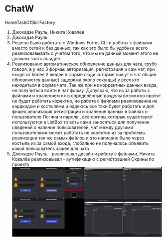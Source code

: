 # ChatW
HomeTaskOfSkillFactory
1. Джохадзе Рауль, Никита Ковалёв
2. Джохадзе Рауль
3. Решено было работать с Windows Forms CLI и работы с файлами вместо сетей и баз данных, так как это было бы удобнее всего реализовавывать с учетом того, что мы на данный момент этого не должны знать по идее.
4. Реализованно автоматическое обновление данных для чата, грубо говоря, в у нас 3 формы: авторизация, регистрация и сам чат, при входе от более 2 людей в форме люди которые пишут в чат общий обновляются данные( задеркжа около секунды)  у всех кто находиться в форме чата. Так же при не корректных данных входа, не получиться войти в чат форму. Допускаю, что из за работы с файлами и хранением их в определённые разделы возможно проект не будет работать коректно, но работа с файлами реализованна не кардкодом и костылями и надеюсь все таки будет работать и доп фишек реализация регистрации и хранение данных в файлах о пользователе Логина и пароля , все логины,которые  существуют используются в ListBox то есть сами заносяться для получение сведений о наличие пользователей, чат между другими пользователями может работать не коректно из за проблемы реализации тек же самых файлов и это написано было через костыль из за самой входа, глобально не получалось объявить какой пользователь зашел для чата 
5. Джохадзе Рауль - реализовал дизайн и работу с файлами, Никита Ковалёв реализовывал - аутификацию с регистрацией
Скрины по проекту 
![Пример дизайна WinForm](Дизайн.png)
